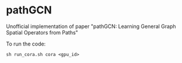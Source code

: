 # pathGCN
Unofficial implementation of paper "pathGCN: Learning General Graph Spatial Operators from Paths"

To run the code:
```
sh run_cora.sh cora <gpu_id>
```
